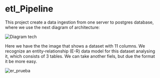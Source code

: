 # etl_Pipeline
This project create a data ingestion from one server to postgres database, where we use the next diagram of architecture:

![Diagram tech](https://github.com/jogalebo1212/etl_Pipeline/assets/96273010/ad5ca5ac-d475-495a-ab23-f1885a233226)


Here we have the the image that shows a dataset with 11 columns. We recognize an entity-relationship (E-R) data model for this dataset analysing it, which consists of 3 tables. We can take another fiels, but due the format it be more easy.

![er_prueba](https://github.com/jogalebo1212/etl_Pipeline/assets/96273010/5a389e4d-388f-4777-b288-77604c0dd178)




